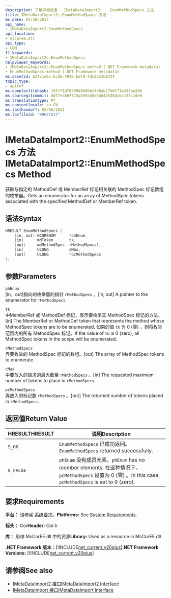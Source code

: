 ```yaml
---
description: 了解详细信息： IMetaDataImport2：： EnumMethodSpecs 方法
title: IMetaDataImport2::EnumMethodSpecs 方法
ms.date: 03/30/2017
api_name:
- IMetaDataImport2.EnumMethodSpecs
api_location:
- mscoree.dll
api_type:
- COM
f1_keywords:
- IMetaDataImport2::EnumMethodSpecs
helpviewer_keywords:
- IMetaDataImport2::EnumMethodSpecs method [.NET Framework metadata]
- EnumMethodSpecs method [.NET Framework metadata]
ms.assetid: b3fc1e6c-bcb6-4915-baf8-7dc0a31b8724
topic_type:
- apiref
ms.openlocfilehash: 19fff1d78599d968bb1fd0ab27b0f71e41fae20b
ms.sourcegitcommit: ddf7edb67715a5b9a45e3dd44536dabc153c1de0
ms.translationtype: MT
ms.contentlocale: zh-CN
ms.lasthandoff: 02/06/2021
ms.locfileid: "99677517"
---
```

# <a name="imetadataimport2enummethodspecs-method"></a><span data-ttu-id="4e4d1-103">IMetaDataImport2::EnumMethodSpecs 方法</span><span class="sxs-lookup"><span data-stu-id="4e4d1-103">IMetaDataImport2::EnumMethodSpecs Method</span></span>

<span data-ttu-id="4e4d1-104">获取与指定的 MethodDef 或 MemberRef 标记相关联的 MethodSpec 标记数组的枚举器。</span><span class="sxs-lookup"><span data-stu-id="4e4d1-104">Gets an enumerator for an array of MethodSpec tokens associated with the specified MethodDef or MemberRef token.</span></span>  
  
## <a name="syntax"></a><span data-ttu-id="4e4d1-105">语法</span><span class="sxs-lookup"><span data-stu-id="4e4d1-105">Syntax</span></span>  
  
```cpp  
HRESULT EnumMethodSpecs (  
    [in, out] HCORENUM      *phEnum,
    [in]      mdToken       tk,  
    [out]     mdMethodSpec  rMethodSpecs[],  
    [in]      ULONG         cMax,  
    [out]     ULONG         *pcMethodSpecs  
);
```  
  
## <a name="parameters"></a><span data-ttu-id="4e4d1-106">参数</span><span class="sxs-lookup"><span data-stu-id="4e4d1-106">Parameters</span></span>  

 `phEnum`  
 <span data-ttu-id="4e4d1-107">[in，out]指向的枚举器的指针 `rMethodSpecs` 。</span><span class="sxs-lookup"><span data-stu-id="4e4d1-107">[in, out] A pointer to the enumerator for `rMethodSpecs`.</span></span>  
  
 `tk`  
 <span data-ttu-id="4e4d1-108">中MemberRef 或 MethodDef 标记，表示要枚举其 MethodSpec 标记的方法。</span><span class="sxs-lookup"><span data-stu-id="4e4d1-108">[in] The MemberRef or MethodDef token that represents the method whose MethodSpec tokens are to be enumerated.</span></span> <span data-ttu-id="4e4d1-109">如果的值 `tk` 为 0 (零) ，则将枚举范围内的所有 MethodSpec 标记。</span><span class="sxs-lookup"><span data-stu-id="4e4d1-109">If the value of `tk` is 0 (zero), all MethodSpec tokens in the scope will be enumerated.</span></span>  
  
 `rMethodSpecs`  
 <span data-ttu-id="4e4d1-110">弄要枚举的 MethodSpec 标记的数组。</span><span class="sxs-lookup"><span data-stu-id="4e4d1-110">[out] The array of MethodSpec tokens to enumerate.</span></span>  
  
 `cMax`  
 <span data-ttu-id="4e4d1-111">中要放入的请求的最大数量 `rMethodSpecs` 。</span><span class="sxs-lookup"><span data-stu-id="4e4d1-111">[in] The requested maximum number of tokens to place in `rMethodSpecs`.</span></span>  
  
 `pcMethodSpecs`  
 <span data-ttu-id="4e4d1-112">弄放入的标记数 `rMethodSpecs` 。</span><span class="sxs-lookup"><span data-stu-id="4e4d1-112">[out] The returned number of tokens placed in `rMethodSpecs`.</span></span>  
  
## <a name="return-value"></a><span data-ttu-id="4e4d1-113">返回值</span><span class="sxs-lookup"><span data-stu-id="4e4d1-113">Return Value</span></span>  
  
|<span data-ttu-id="4e4d1-114">HRESULT</span><span class="sxs-lookup"><span data-stu-id="4e4d1-114">HRESULT</span></span>|<span data-ttu-id="4e4d1-115">说明</span><span class="sxs-lookup"><span data-stu-id="4e4d1-115">Description</span></span>|  
|-------------|-----------------|  
|`S_OK`|<span data-ttu-id="4e4d1-116">`EnumMethodSpecs` 已成功返回。</span><span class="sxs-lookup"><span data-stu-id="4e4d1-116">`EnumMethodSpecs` returned successfully.</span></span>|  
|`S_FALSE`|<span data-ttu-id="4e4d1-117">`phEnum` 没有成员元素。</span><span class="sxs-lookup"><span data-stu-id="4e4d1-117">`phEnum` has no member elements.</span></span> <span data-ttu-id="4e4d1-118">在这种情况下， `pcMethodSpecs` 设置为 0 (零) 。</span><span class="sxs-lookup"><span data-stu-id="4e4d1-118">In this case, `pcMethodSpecs` is set to 0 (zero).</span></span>|  
  
## <a name="requirements"></a><span data-ttu-id="4e4d1-119">要求</span><span class="sxs-lookup"><span data-stu-id="4e4d1-119">Requirements</span></span>  

 <span data-ttu-id="4e4d1-120">**平台：** 请参阅 [系统要求](../../get-started/system-requirements.md)。</span><span class="sxs-lookup"><span data-stu-id="4e4d1-120">**Platforms:** See [System Requirements](../../get-started/system-requirements.md).</span></span>  
  
 <span data-ttu-id="4e4d1-121">**标头：** Cor</span><span class="sxs-lookup"><span data-stu-id="4e4d1-121">**Header:** Cor.h</span></span>  
  
 <span data-ttu-id="4e4d1-122">**库：** 用作 MsCorEE.dll 中的资源</span><span class="sxs-lookup"><span data-stu-id="4e4d1-122">**Library:** Used as a resource in MsCorEE.dll</span></span>  
  
 <span data-ttu-id="4e4d1-123">**.NET Framework 版本：**[!INCLUDE[net_current_v20plus](../../../../includes/net-current-v20plus-md.md)]</span><span class="sxs-lookup"><span data-stu-id="4e4d1-123">**.NET Framework Versions:** [!INCLUDE[net_current_v20plus](../../../../includes/net-current-v20plus-md.md)]</span></span>  
  
## <a name="see-also"></a><span data-ttu-id="4e4d1-124">请参阅</span><span class="sxs-lookup"><span data-stu-id="4e4d1-124">See also</span></span>

- [<span data-ttu-id="4e4d1-125">IMetaDataImport2 接口</span><span class="sxs-lookup"><span data-stu-id="4e4d1-125">IMetaDataImport2 Interface</span></span>](imetadataimport2-interface.md)
- [<span data-ttu-id="4e4d1-126">IMetaDataImport 接口</span><span class="sxs-lookup"><span data-stu-id="4e4d1-126">IMetaDataImport Interface</span></span>](imetadataimport-interface.md)
